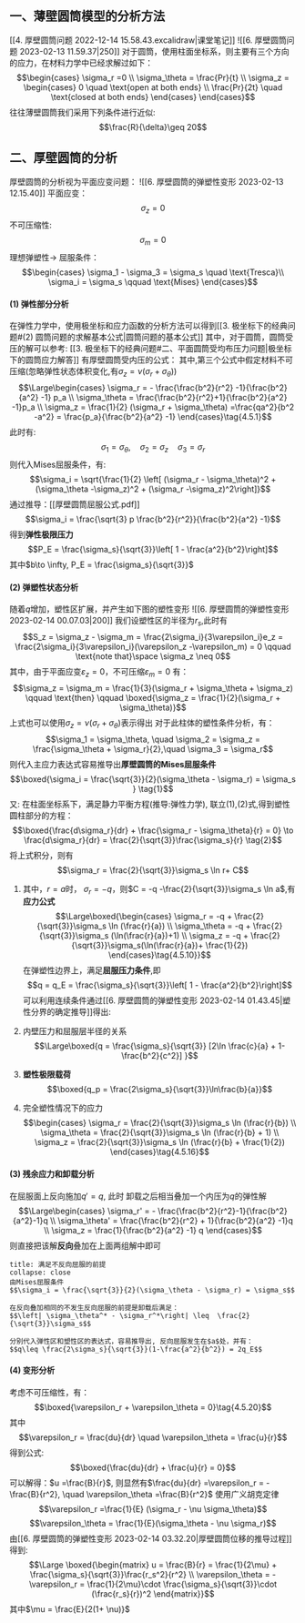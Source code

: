 ## 一、薄壁圆筒模型的分析方法
[[4. 厚壁圆筒问题 2022-12-14 15.58.43.excalidraw|课堂笔记]]
![[6. 厚壁圆筒问题 2023-02-13 11.59.37|250]]
对于圆筒，使用柱面坐标系，则主要有三个方向的应力，在材料力学中已经求解过如下：
$$\begin{cases}
\sigma_r =0 \\
\sigma_\theta = \frac{Pr}{t} \\
\sigma_z = \begin{cases}
0 \quad \text{open at both ends} \\
\frac{Pr}{2t} \quad \text{closed at both ends} 
\end{cases}
\end{cases}$$
往往薄壁圆筒我们采用下列条件进行近似: 
$$\frac{R}{\delta}\geq  20$$
## 二、厚壁圆筒的分析
厚壁圆筒的分析视为平面应变问题：
![[6. 厚壁圆筒的弹塑性变形 2023-02-13 12.15.40]]
平面应变：
$$\sigma_z = 0$$
不可压缩性: 
$$\sigma_m =0$$
理想弹塑性-> 屈服条件：
$$\begin{cases}
\sigma_1 - \sigma_3 = \sigma_s \quad  \text{Tresca}\\
\sigma_i = \sigma_s \qquad \text{Mises}
\end{cases}$$
#### (1) 弹性部分分析
在弹性力学中，使用极坐标和应力函数的分析方法可以得到[[3. 极坐标下的经典问题#(2) 圆筒问题的求解基本公式|圆筒问题的基本公式]]
其中，对于圆筒，圆筒受压的解可以参考: [[3. 极坐标下的经典问题#二、平面圆筒受均布压力问题|极坐标下的圆筒应力解答]]
有厚壁圆筒受内压的公式：
其中,第三个公式中假定材料不可压缩(忽略弹性状态体积变化,有$\sigma_z =\nu(\sigma_r + \sigma_\theta)$)
$$\Large\begin{cases}
\sigma_r = - \frac{\frac{b^2}{r^2} -1}{\frac{b^2}{a^2} -1} p_a \\
\sigma_\theta = \frac{\frac{b^2}{r^2}+1}{\frac{b^2}{a^2} -1}p_a \\
\sigma_z = \frac{1}{2} (\sigma_r + \sigma_\theta) =\frac{qa^2}{b^2 -a^2} = \frac{p_a}{\frac{b^2}{a^2} -1} 
\end{cases}\tag{4.5.1}$$
此时有:
$$\sigma_1 = \sigma_\theta, \quad  \sigma_2 = \sigma_z \quad \sigma_3 = \sigma_r$$
则代入Mises屈服条件，有: 
$$\sigma_i = \sqrt{\frac{1}{2} \left[ (\sigma_r - \sigma_\theta)^2 + (\sigma_\theta -\sigma_z)^2 + (\sigma_r -\sigma_z)^2\right]}$$
通过推导：[[厚壁圆筒屈服公式.pdf]]
$$\sigma_i = \frac{\sqrt{3} p \frac{b^2}{r^2}}{\frac{b^2}{a^2} -1}$$
得到**弹性极限压力**
$$P_E = \frac{\sigma_s}{\sqrt{3}}\left[ 1 - \frac{a^2}{b^2}\right]$$
其中$b\to \infty, P_E = \frac{\sigma_s}{\sqrt{3}}$

#### (2) 弹塑性状态分析
随着$q$增加，塑性区扩展，并产生如下图的塑性变形
![[6. 厚壁圆筒的弹塑性变形 2023-02-14 00.07.03|200]]
我们设塑性区的半径为$r_s,$此时有
$$S_z = \sigma_z - \sigma_m  = \frac{2\sigma_i}{3\varepsilon_i}e_z = \frac{2\sigma_i}{3\varepsilon_i}(\varepsilon_z -\varepsilon_m) = 0 \qquad \text{note that}\space \sigma_z \neq 0$$
其中，由于平面应变$\varepsilon_z = 0$，不可压缩$\varepsilon_m =  0$
有：
$$\sigma_z = \sigma_m = \frac{1}{3}(\sigma_r + \sigma_\theta + \sigma_z) \qquad \text{then} \qquad \boxed{\sigma_z = \frac{1}{2}(\sigma_r + \sigma_\theta)}$$
上式也可以使用$\sigma_z =\nu(\sigma_r + \sigma_\theta)$表示得出
对于此柱体的塑性条件分析，有：
$$\sigma_1 = \sigma_\theta, \quad \sigma_2 = \sigma_z = \frac{\sigma_\theta + \sigma_r}{2},\quad \sigma_3 = \sigma_r$$
则代入主应力表达式容易推导出**厚壁圆筒的Mises屈服条件**
$$\boxed{\sigma_i = \frac{\sqrt{3}}{2}(\sigma_\theta - \sigma_r) = \sigma_s } \tag{1}$$
又: 在柱面坐标系下，满足静力平衡方程(推导:弹性力学), 联立(1),(2)式,得到塑性圆柱部分的方程：
$$\boxed{\frac{d\sigma_r}{dr} + \frac{\sigma_r - \sigma_\theta}{r} = 0} \to \frac{d\sigma_r}{dr} =  \frac{2}{\sqrt{3}}\frac{\sigma_s}{r} \tag{2}$$
将上式积分，则有
$$\sigma_r = \frac{2}{\sqrt{3}}\sigma_s \ln r+ C$$
1. 其中，$r=a$时， $\sigma_r = -q$，则$C = -q -\frac{2}{\sqrt{3}}\sigma_s \ln a$,有**应力公式**
$$\Large\boxed{\begin{cases}
\sigma_r =  -q + \frac{2}{\sqrt{3}}\sigma_s \ln (\frac{r}{a}) \\
\sigma_\theta = -q  + \frac{2}{\sqrt{3}}\sigma_s (\ln(\frac{r}{a})+1) \\
\sigma_z = -q + \frac{2}{\sqrt{3}}\sigma_s(\ln(\frac{r}{a})+ \frac{1}{2})
\end{cases}\tag{4.5.10}}$$
在弹塑性边界上，满足**屈服压力条件**,即
$$q = q_E = \frac{\sigma_s}{\sqrt{3}}\left[ 1 - \frac{a^2}{b^2}\right]$$
可以利用连续条件通过[[6. 厚壁圆筒的弹塑性变形 2023-02-14 01.43.45|塑性分界的确定推导]]得出:

2. 内壁压力和屈服层半径的关系
$$\Large\boxed{q = \frac{\sigma_s}{\sqrt{3}} [2\ln \frac{c}{a} + 1- \frac{b^2}{c^2}] }$$
3. **塑性极限载荷**
$$\boxed{q_p = \frac{2\sigma_s}{\sqrt{3}}\ln\frac{b}{a}}$$
4. 完全塑性情况下的应力
$$\begin{cases}
\sigma_r = \frac{2}{\sqrt{3}}\sigma_s \ln (\frac{r}{b}) \\
\sigma_\theta = \frac{2}{\sqrt{3}}\sigma_s \ln (\frac{r}{b} + 1) \\
\sigma_z = \frac{2}{\sqrt{3}}\sigma_s \ln (\frac{r}{b} + \frac{1}{2}) 
\end{cases}\tag{4.5.16}$$
#### (3) 残余应力和卸载分析 

在屈服面上反向施加$q'= q$, 此时 卸载之后相当叠加一个内压为$q$的弹性解
$$\Large\begin{cases}
\sigma_r' = - \frac{\frac{b^2}{r^2}-1}{\frac{b^2}{a^2}-1}q  \\
\sigma_\theta' = \frac{\frac{b^2}{r^2} + 1}{\frac{b^2}{a^2} -1}q \\
\sigma_z = \frac{1}{\frac{b^2}{a^2} -1} q
\end{cases}$$
则直接把该解**反向**叠加在上面两组解中即可

`````ad-caution
title: 满足不反向屈服的前提
collapse: close
由Mises屈服条件
$$\sigma_i = \frac{\sqrt{3}}{2}(\sigma_\theta - \sigma_r) = \sigma_s$$

在反向叠加相同的不发生反向屈服的前提是卸载后满足：
$$\left| \sigma_\theta^* - \sigma_r^*\right| \leq  \frac{2}{\sqrt{3}}\sigma_s$$

分别代入弹性区和塑性区的表达式，容易推导出, 反向屈服发生在$a$处，并有：
$$q\leq \frac{2\sigma_s}{\sqrt{3}}(1-\frac{a^2}{b^2}) = 2q_E$$
`````

#### (4) 变形分析
考虑不可压缩性，有：
$$\boxed{\varepsilon_r + \varepsilon_\theta  = 0}\tag{4.5.20}$$
其中
$$\varepsilon_r = \frac{du}{dr} \quad \varepsilon_\theta = \frac{u}{r}$$
得到公式:
$$\boxed{\frac{du}{dr} + \frac{u}{r} = 0}$$
可以解得：$u =\frac{B}{r}$, 则显然有$\frac{du}{dr} =\varepsilon_r = -\frac{B}{r^2}, \quad \varepsilon_\theta =\frac{B}{r^2}$
使用广义胡克定律
$$\varepsilon_r =\frac{1}{E} (\sigma_r - \nu \sigma_\theta)$$
$$\varepsilon_\theta = \frac{1}{E}(\sigma_\theta - \nu \sigma_r)$$
由[[6. 厚壁圆筒的弹塑性变形 2023-02-14 03.32.20|厚壁圆筒位移的推导过程]]得到: 
$$\Large \boxed{\begin{matrix}
u = \frac{B}{r} = \frac{1}{2\mu} + \frac{\sigma_s}{\sqrt{3}}\frac{r_s^2}{r^2} \\ 
\varepsilon_\theta = -\varepsilon_r = \frac{1}{2\mu}\cdot  \frac{\sigma_s}{\sqrt{3}}\cdot (\frac{r_s}{r})^2
\end{matrix}}$$
其中$\mu = \frac{E}{2(1+ \nu)}$


